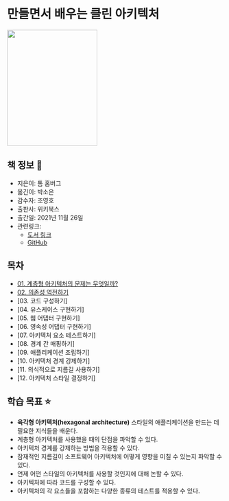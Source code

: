 # 만들면서 배우는 클린 아키텍처

<img alias="book_image" src="https://user-images.githubusercontent.com/49539592/147576140-e6808e11-b215-40a0-9b01-7c8a99e0b968.png" width="210" height="270" />

## 책 정보 📖

* 지은이: 톰 홈버그
* 옮긴이: 박소은
* 감수자: 조영호
* 출판사: 위키북스
* 출간일: 2021년 11월 26일
* 관련링크:
    * [도서 링크](https://wikibook.co.kr/clean-architecture)
    * [GitHub](https://github.com/wikibook/clean-architecture)

## 목차

* [01. 계층형 아키텍처의 문제는 무엇일까?](https://github.com/bky373/line-wiki/blob/main/만들면서%20배우는%20클린%20아키텍처/01.%20계층형%20아키텍처의%20문제는%20무엇일까.md#01-계층형-아키텍처의-문제는-무엇일까)
* [02. 의존성 역전하기](https://github.com/bky373/line-wiki/blob/main/만들면서%20배우는%20클린%20아키텍처/02.%20의존성%20역전하기.md#02-의존성-역전하기)
* [03. 코드 구성하기]
* [04. 유스케이스 구현하기]
* [05. 웹 어댑터 구현하기]
* [06. 영속성 어댑터 구현하기]
* [07. 아키텍처 요소 테스트하기]
* [08. 경계 간 매핑하기]
* [09. 애플리케이션 조립하기]
* [10. 아키텍처 경계 강제하기]
* [11. 의식적으로 지름길 사용하기]
* [12. 아키텍처 스타일 결정하기]

## 학습 목표 ⭐

* **육각형 아키텍처(hexagonal architecture)** 스타일의 애플리케이션을 만드는 데 필요한 지식들을 배운다.
* 계층형 아키텍처를 사용했을 때의 단점을 파악할 수 있다.
* 아키텍처 경계를 강제하는 방법을 적용할 수 있다.
* 잠재적인 지름길이 소프트웨어 아키텍처에 어떻게 영향을 미칠 수 있는지 파악할 수 있다.
* 언제 어떤 스타일의 아키텍처를 사용할 것인지에 대해 논할 수 있다.
* 아키텍처에 따라 코드를 구성할 수 있다.
* 아키텍처의 각 요소들을 포함하는 다양한 종류의 테스트를 적용할 수 있다.

